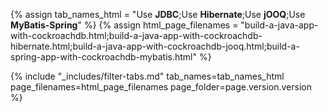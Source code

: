 {% assign tab_names_html = "Use <strong>JDBC</strong>;Use <strong>Hibernate</strong>;Use <strong>jOOQ</strong>;Use <strong>MyBatis-Spring</strong>" %}
{% assign html_page_filenames = "build-a-java-app-with-cockroachdb.html;build-a-java-app-with-cockroachdb-hibernate.html;build-a-java-app-with-cockroachdb-jooq.html;build-a-spring-app-with-cockroachdb-mybatis.html" %}

{% include "_includes/filter-tabs.md" tab_names=tab_names_html page_filenames=html_page_filenames page_folder=page.version.version %}
